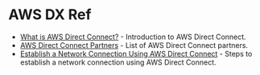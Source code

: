 # AWS DX Ref

- [What is AWS Direct Connect?](https://docs.aws.amazon.com/directconnect/latest/UserGuide/Welcome.html) - Introduction to AWS Direct Connect.
- [AWS Direct Connect Partners](https://aws.amazon.com/directconnect/partners/) - List of AWS Direct Connect partners.
- [Establish a Network Connection Using AWS Direct Connect](https://docs.aws.amazon.com/directconnect/latest/UserGuide/establish-direct-connect.html) - Steps to establish a network connection using AWS Direct Connect.
